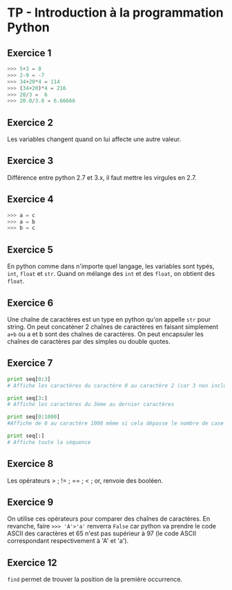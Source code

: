 # TP - Introduction à la programmation Python

## Exercice 1

```python
>>> 5+3 = 8
>>> 2-9 = -7
>>> 34+20*4 = 114
>>> (34+20)*4 = 216
>>> 20/3 =  6
>>> 20.0/3.0 = 6.66666
```

## Exercice 2

Les variables changent quand on lui affecte une autre valeur.

## Exercice 3

Différence entre python 2.7 et 3.x, il faut mettre les virgules en 2.7.

## Exercice 4

```python
>>> a = c
>>> a = b
>>> b = c
```

## Exercice 5

En python comme dans n'importe quel langage, les variables sont typés, `int`, `float` et `str`. Quand on mélange des `int` et des `float`, on obtient des `float`.

## Exercice 6

Une chaîne de caractères est un type en python qu'on appelle `str` pour string. On peut concaténer 2 chaînes de caractères en faisant simplement `a+b` ou a et b sont des chaînes de caractères. On peut encapsuler les chaînes de caractères par des simples ou double quotes.

## Exercice 7

```python
print seq[0:3]
# Affiche les caractères du caractère 0 au caractère 2 (car 3 non inclus).
```

```python
print seq[3:]
# Affiche les caractères du 3ème au dernier caractères
```

```python
print seq[0:1000]
#Affiche de 0 au caractère 1000 même si cela dépasse le nombre de case du tableau
```

```python
print seq[:]
# Affiche toute la séquence
```

## Exercice 8

Les opérateurs > ; != ; == ; < ; or, renvoie des booléen.

## Exercice 9

On utilise ces opérateurs pour comparer des chaînes de caractères. En revanche, faire `>>> 'A'>'a'` renverra `False` car python va prendre le code ASCII des caractères et 65 n'est pas supérieur à 97 (le code ASCII correspondant respectivement à 'A' et 'a').

## Exercice 12

`find` permet de trouver la position de la première occurrence.